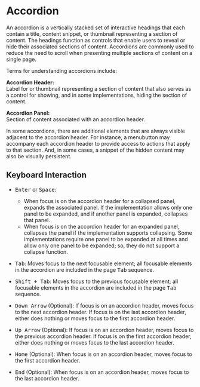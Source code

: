 # Accordion
An accordion is a vertically stacked set of interactive headings that each contain a title, content snippet, or thumbnail representing a section of content. The headings function as controls that enable users to reveal or hide their associated sections of content. Accordions are commonly used to reduce the need to scroll when presenting multiple sections of content on a single page.


Terms for understanding accordions include:

**Accordion Header:**  
Label for or thumbnail representing a section of content that also serves as a control for showing, and in some implementations, hiding the section of content.

**Accordion Panel:**  
Section of content associated with an accordion header.

In some accordions, there are additional elements that are always visible adjacent to the accordion header. For instance, a menubutton may accompany each accordion header to provide access to actions that apply to that section. And, in some cases, a snippet of the hidden content may also be visually persistent.


## Keyboard Interaction
- <kbd>Enter</kbd> or <kbd>Space</kbd>:
  - When focus is on the accordion header for a collapsed panel, expands the associated panel. If the implementation allows only one panel to be expanded, and if another panel is expanded, collapses that panel.
  - When focus is on the accordion header for an expanded panel, collapses the panel if the implementation supports collapsing. Some implementations require one panel to be expanded at all times and allow only one panel to be expanded; so, they do not support a collapse function.

- <kbd>Tab</kbd>: Moves focus to the next focusable element; all focusable elements in the accordion are included in the page <kbd>Tab</kbd> sequence.
- <kbd>Shift + Tab</kbd>: Moves focus to the previous focusable element; all focusable elements in the accordion are included in the page <kbd>Tab</kbd> sequence.
- <kbd>Down Arrow</kbd> (Optional): If focus is on an accordion header, moves focus to the next accordion header. If focus is on the last accordion header, either does nothing or moves focus to the first accordion header.
- <kbd>Up Arrow</kbd> (Optional): If focus is on an accordion header, moves focus to the previous accordion header. If focus is on the first accordion header, either does nothing or moves focus to the last accordion header.
- <kbd>Home</kbd> (Optional): When focus is on an accordion header, moves focus to the first accordion header.
- <kbd>End</kbd> (Optional): When focus is on an accordion header, moves focus to the last accordion header.
